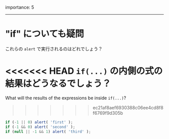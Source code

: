 importance: 5

---

# "if" についても疑問

これらの `alert` で実行されるのはどれでしょう？

<<<<<<< HEAD
`if(...)` の内側の式の結果はどうなるでしょう？
=======
What will the results of the expressions be inside `if(...)`?
>>>>>>> ec21af8aef6930388c06ee4cd8f8f6769f9d305b

```js
if (-1 || 0) alert( 'first' );
if (-1 && 0) alert( 'second' );
if (null || -1 && 1) alert( 'third' );
```
